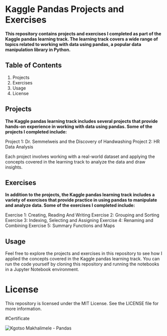 # Kaggle Pandas Projects and Exercises
**This repository contains projects and exercises I completed as part of the Kaggle pandas learning track. The learning track covers a wide range of topics related to working with data using pandas, a popular data manipulation library in Python.**

## Table of Contents
1. Projects
2. Exercises
3. Usage
4. License

## Projects
**The Kaggle pandas learning track includes several projects that provide hands-on experience in working with data using pandas. Some of the projects I completed include:**

Project 1: Dr. Semmelweis and the Discovery of Handwashing
Project 2: HR Data Analysis

Each project involves working with a real-world dataset and applying the concepts covered in the learning track to analyze the data and draw insights.

## Exercises
**In addition to the projects, the Kaggle pandas learning track includes a variety of exercises that provide practice in using pandas to manipulate and analyze data. Some of the exercises I completed include:**

Exercise 1: Creating, Reading And Writing
Exercise 2: Grouping and Sorting
Exercise 3: Indexing, Selecting and Assigning
Exercise 4: Renaming and Combining
Exercise 5: Summary Functions and Maps

## Usage
Feel free to explore the projects and exercises in this repository to see how I applied the concepts covered in the Kaggle pandas learning track. You can run the code yourself by cloning this repository and running the notebooks in a Jupyter Notebook environment.

# License
This repository is licensed under the MIT License. See the LICENSE file for more information.

#Certificate

![Kgotso Makhalimele - Pandas](https://user-images.githubusercontent.com/89485688/223456986-a4fd9c14-de78-4ae0-8a6a-51afec1f50b7.png)
